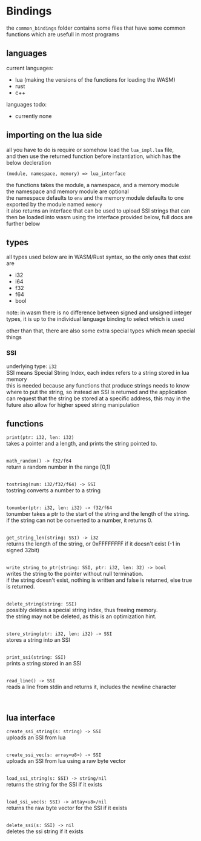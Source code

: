 # Bindings
the `common_bindings` folder contains some files that have some common functions which are usefull in most programs

## languages

current languages:
 - lua (making the versions of the functions for loading the WASM)
 - rust
 - c++

languages todo:
 - currently none

## importing on the lua side
all you have to do is require or somehow load the `lua_impl.lua` file,  
and then use the returned function before instantiation, which has the below decleration  
```
(module, namespace, memory) => lua_interface
```
the functions takes the module, a namespace, and a memory module  
the namespace and memory module are optional  
the namespace defaults to `env` and the memory module defaults to one exported by the module named `memory`  
it also returns an interface that can be used to upload SSI strings that can then be loaded into wasm using the interface provided below, full docs are further below

## types

all types used below are in WASM/Rust syntax, so the only ones that exist are  
 - i32
 - i64
 - f32
 - f64
 - bool

note: in wasm there is no difference between signed and unsigned integer types, it is up to the individual language binding to select which is used

other than that, there are also some extra special types which mean special things  
### SSI
underlying type: `i32`  
SSI means Special String Index, each index refers to a string stored in lua memory  
this is needed because any functions that produce strings needs to know where to put the string, so instead an SSI is returned and the application can request that the string be stored at a specific address, this may in the future also allow for higher speed string manipulation

## functions
`print(ptr: i32, len: i32)`  
takes a pointer and a length, and prints the string pointed to.

&nbsp;  
`math_random() -> f32/f64`  
return a random number in the range \[0,1)

&nbsp;  
`tostring(num: i32/f32/f64) -> SSI`  
tostring converts a number to a string

&nbsp;  
`tonumber(ptr: i32, len: i32) -> f32/f64`  
tonumber takes a ptr to the start of the string and the length of the string.  
if the string can not be converted to a number, it returns 0.

&nbsp;  
`get_string_len(string: SSI) -> i32`  
returns the length of the string, or 0xFFFFFFFF if it doesn't exist (-1 in signed 32bit)

&nbsp;  
`write_string_to_ptr(string: SSI, ptr: i32, len: 32) -> bool`  
writes the string to the pointer without null termination.  
if the string doesn't exist, nothing is written and false is returned, else true is returned.

&nbsp;  
`delete_string(string: SSI)`   
possibly deletes a special string index, thus freeing memory.  
the string may not be deleted, as this is an optimization hint.

&nbsp;  
`store_string(ptr: i32, len: i32) -> SSI`  
stores a string into an SSI

&nbsp;  
`print_ssi(string: SSI)`  
prints a string stored in an SSI

&nbsp;  
`read_line() -> SSI`  
reads a line from stdin and returns it, includes the newline character

&nbsp;
## lua interface
`create_ssi_string(s: string) -> SSI`  
uploads an SSI from lua

&nbsp;  
`create_ssi_vec(s: array<u8>) -> SSI`  
uploads an SSI from lua using a raw byte vector

&nbsp;  
`load_ssi_string(s: SSI) -> string/nil`  
returns the string for the SSI if it exists

&nbsp;  
`load_ssi_vec(s: SSI) -> attay<u8>/nil`  
returns the raw byte vector for the SSI if it exists

&nbsp;  
`delete_ssi(s: SSI) -> nil`  
deletes the ssi string if it exists